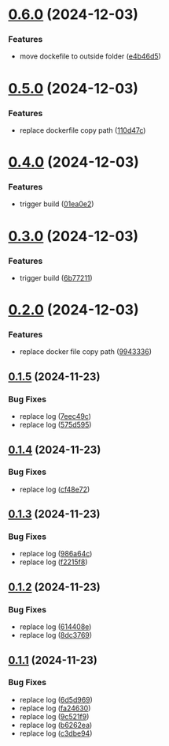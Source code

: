 # [0.6.0](https://github.com/digitalkcxm/ms-campaign/compare/v0.5.0...v0.6.0) (2024-12-03)


### Features

* move dockefile to outside folder ([e4b46d5](https://github.com/digitalkcxm/ms-campaign/commit/e4b46d508ac78ae13eeec898c38a105f2f3989e9))

# [0.5.0](https://github.com/digitalkcxm/ms-campaign/compare/v0.4.0...v0.5.0) (2024-12-03)


### Features

* replace dockerfile copy path ([110d47c](https://github.com/digitalkcxm/ms-campaign/commit/110d47c7ea1828f1104a7cce9d690962e380391f))

# [0.4.0](https://github.com/digitalkcxm/ms-campaign/compare/v0.3.0...v0.4.0) (2024-12-03)


### Features

* trigger build ([01ea0e2](https://github.com/digitalkcxm/ms-campaign/commit/01ea0e20952d8f88b212359362a3f40ad37c2fda))

# [0.3.0](https://github.com/digitalkcxm/ms-campaign/compare/v0.2.0...v0.3.0) (2024-12-03)


### Features

* trigger build ([6b77211](https://github.com/digitalkcxm/ms-campaign/commit/6b77211766aea1ba76e34bcd90ddcd49a6d94180))

# [0.2.0](https://github.com/digitalkcxm/ms-campaign/compare/v0.1.5...v0.2.0) (2024-12-03)


### Features

* replace docker file copy path ([9943336](https://github.com/digitalkcxm/ms-campaign/commit/9943336190fadf710f8982f54d50c010432edc55))

## [0.1.5](https://github.com/digitalkcxm/ms-campaign/compare/v0.1.4...v0.1.5) (2024-11-23)


### Bug Fixes

* replace log ([7eec49c](https://github.com/digitalkcxm/ms-campaign/commit/7eec49cabe2e8214999931ac13592a09693d9b16))
* replace log ([575d595](https://github.com/digitalkcxm/ms-campaign/commit/575d59527a805e40aa02b495054e4e85fd8021c4))

## [0.1.4](https://github.com/digitalkcxm/ms-campaign/compare/v0.1.3...v0.1.4) (2024-11-23)


### Bug Fixes

* replace log ([cf48e72](https://github.com/digitalkcxm/ms-campaign/commit/cf48e725f4c9f9ae1eedcb6f0fb29e10b1173388))

## [0.1.3](https://github.com/digitalkcxm/ms-campaign/compare/v0.1.2...v0.1.3) (2024-11-23)


### Bug Fixes

* replace log ([986a64c](https://github.com/digitalkcxm/ms-campaign/commit/986a64c13a3269867a9b13fe2bb4b25ceba0af01))
* replace log ([f2215f8](https://github.com/digitalkcxm/ms-campaign/commit/f2215f885af6a09977350c0c0eaf42b361ef76c5))

## [0.1.2](https://github.com/digitalkcxm/ms-campaign/compare/v0.1.1...v0.1.2) (2024-11-23)


### Bug Fixes

* replace log ([614408e](https://github.com/digitalkcxm/ms-campaign/commit/614408e1e02b26088f639b73830155f6d67d0c19))
* replace log ([8dc3769](https://github.com/digitalkcxm/ms-campaign/commit/8dc376955e56f42df0f3fdd5874d9af4fff284a9))

## [0.1.1](https://github.com/digitalkcxm/ms-campaign/compare/v0.1.0...v0.1.1) (2024-11-23)


### Bug Fixes

* replace log ([6d5d969](https://github.com/digitalkcxm/ms-campaign/commit/6d5d969a6d840237121575afbe6c769fbfc7152c))
* replace log ([fa24630](https://github.com/digitalkcxm/ms-campaign/commit/fa246301b64354e37fe58c1f165cbdc701396859))
* replace log ([9c521f9](https://github.com/digitalkcxm/ms-campaign/commit/9c521f9c03af2a9ab376bdb92ccceb2820256efb))
* replace log ([b6262ea](https://github.com/digitalkcxm/ms-campaign/commit/b6262ea933224a016548b7781ddcd8eddf10cc4f))
* replace log ([c3dbe94](https://github.com/digitalkcxm/ms-campaign/commit/c3dbe9436d6f71f924a8b1f8534a294b69150bb3))

